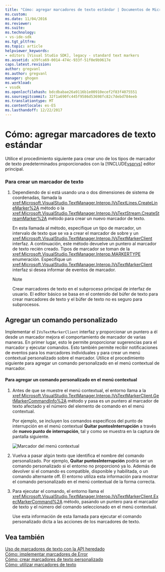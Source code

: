 ```yaml
---
title: "Cómo: agregar marcadores de texto estándar | Documentos de Microsoft"
ms.custom: 
ms.date: 11/04/2016
ms.reviewer: 
ms.suite: 
ms.technology:
- vs-ide-sdk
ms.tgt_pltfrm: 
ms.topic: article
helpviewer_keywords:
- editors [Visual Studio SDK], legacy - standard text markers
ms.assetid: a39fca69-0014-474c-933f-51f0e9b9617e
caps.latest.revision: 
author: gregvanl
ms.author: gregvanl
manager: ghogen
ms.workload:
- vssdk
ms.openlocfilehash: bdcdbabae26a9116b1e00910ecef2f83f4075551
ms.sourcegitcommit: 32f1a690fc445f9586d53698fc82c7debd784eeb
ms.translationtype: MT
ms.contentlocale: es-ES
ms.lasthandoff: 12/22/2017
---
```

# <a name="how-to-add-standard-text-markers"></a>Cómo: agregar marcadores de texto estándar
Utilice el procedimiento siguiente para crear uno de los tipos de marcador de texto predeterminados proporcionados con la [!INCLUDE[vsprvs](../code-quality/includes/vsprvs_md.md)] editor principal.  
  
### <a name="to-create-a-text-marker"></a>Para crear un marcador de texto  
  
1.  Dependiendo de si está usando una o dos dimensiones de sistema de coordenadas, llamada la <xref:Microsoft.VisualStudio.TextManager.Interop.IVsTextLines.CreateLineMarker%2A> método o la <xref:Microsoft.VisualStudio.TextManager.Interop.IVsTextStream.CreateStreamMarker%2A> método para crear un nuevo marcador de texto.  
  
     En esta llamada al método, especifique un tipo de marcador, un intervalo de texto que se va a crear el marcador de sobre y un <xref:Microsoft.VisualStudio.TextManager.Interop.IVsTextMarkerClient> interfaz. A continuación, este método devuelve un puntero al marcador de texto recién creado. Tipos de marcador se toman de la <xref:Microsoft.VisualStudio.TextManager.Interop.MARKERTYPE> enumeración. Especifique un <xref:Microsoft.VisualStudio.TextManager.Interop.IVsTextMarkerClient> interfaz si desea informar de eventos de marcador.  
  
    > [!NOTE]
    >  Crear marcadores de texto en el subproceso principal de interfaz de usuario. El editor básico se basa en el contenido del búfer de texto para crear marcadores de texto y el búfer de texto no es seguro para subprocesos.  
  
## <a name="adding-a-custom-command"></a>Agregar un comando personalizado  
 Implementar el `IVsTextMarkerClient` interfaz y proporcionar un puntero a él desde un marcador mejora el comportamiento de marcador de varias maneras. En primer lugar, esto le permite proporcionar sugerencias para el marcador y ejecutar comandos. Esto también permite recibir notificaciones de eventos para los marcadores individuales y para crear un menú contextual personalizado sobre el marcador. Utilice el procedimiento siguiente para agregar un comando personalizado en el menú contextual de marcador.  
  
#### <a name="to-add-a-custom-command-to-the-context-menu"></a>Para agregar un comando personalizado en el menú contextual  
  
1.  Antes de que se muestre el menú contextual, el entorno llama a la <xref:Microsoft.VisualStudio.TextManager.Interop.IVsTextMarkerClient.GetMarkerCommandInfo%2A> método y pasa es un puntero al marcador de texto afectado y el número del elemento de comando en el menú contextual.  
  
     Por ejemplo, se incluyen los comandos específicos del punto de interrupción en el menú contextual **Quitar puntosInterrupción** a través de **nuevo punto de interrupción**, tal y como se muestra en la captura de pantalla siguiente.  
  
     ![Marcador del menú contextual](../extensibility/media/vsmarkercontextmenu.gif "vsMarkercontextmenu")  
  
2.  Vuelva a pasar algún texto que identifica el nombre del comando personalizado. Por ejemplo, **Quitar puntosInterrupción** podría ser un comando personalizado si el entorno no proporcionó ya lo. Además de devolver si el comando es compatible, disponible y habilitada, o un comando alternante off. El entorno utiliza esta información para mostrar el comando personalizado en el menú contextual de la forma correcta.  
  
3.  Para ejecutar el comando, el entorno llama el <xref:Microsoft.VisualStudio.TextManager.Interop.IVsTextMarkerClient.ExecMarkerCommand%2A> método, pasando un puntero para el marcador de texto y el número del comando seleccionado en el menú contextual.  
  
     Use esta información de esta llamada para ejecutar el comando personalizado dicta a las acciones de los marcadores de texto.  
  
## <a name="see-also"></a>Vea también  
 [Uso de marcadores de texto con la API heredado](../extensibility/using-text-markers-with-the-legacy-api.md)   
 [Cómo: implementar marcadores de Error](../extensibility/how-to-implement-error-markers.md)   
 [Cómo: crear marcadores de texto personalizado](../extensibility/how-to-create-custom-text-markers.md)   
 [Cómo: utilizar marcadores de texto](../extensibility/how-to-use-text-markers.md)